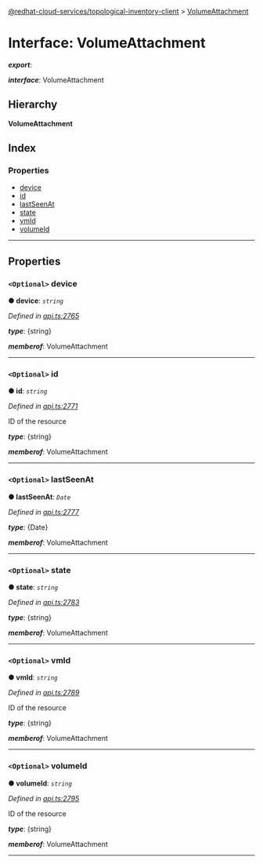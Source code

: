 [@redhat-cloud-services/topological-inventory-client](../README.md) > [VolumeAttachment](../interfaces/volumeattachment.md)

# Interface: VolumeAttachment

*__export__*: 

*__interface__*: VolumeAttachment

## Hierarchy

**VolumeAttachment**

## Index

### Properties

* [device](volumeattachment.md#device)
* [id](volumeattachment.md#id)
* [lastSeenAt](volumeattachment.md#lastseenat)
* [state](volumeattachment.md#state)
* [vmId](volumeattachment.md#vmid)
* [volumeId](volumeattachment.md#volumeid)

---

## Properties

<a id="device"></a>

### `<Optional>` device

**● device**: *`string`*

*Defined in [api.ts:2765](https://github.com/RedHatInsights/javascript-clients/blob/master/packages/topological-inventory/api.ts#L2765)*

*__type__*: {string}

*__memberof__*: VolumeAttachment

___
<a id="id"></a>

### `<Optional>` id

**● id**: *`string`*

*Defined in [api.ts:2771](https://github.com/RedHatInsights/javascript-clients/blob/master/packages/topological-inventory/api.ts#L2771)*

ID of the resource

*__type__*: {string}

*__memberof__*: VolumeAttachment

___
<a id="lastseenat"></a>

### `<Optional>` lastSeenAt

**● lastSeenAt**: *`Date`*

*Defined in [api.ts:2777](https://github.com/RedHatInsights/javascript-clients/blob/master/packages/topological-inventory/api.ts#L2777)*

*__type__*: {Date}

*__memberof__*: VolumeAttachment

___
<a id="state"></a>

### `<Optional>` state

**● state**: *`string`*

*Defined in [api.ts:2783](https://github.com/RedHatInsights/javascript-clients/blob/master/packages/topological-inventory/api.ts#L2783)*

*__type__*: {string}

*__memberof__*: VolumeAttachment

___
<a id="vmid"></a>

### `<Optional>` vmId

**● vmId**: *`string`*

*Defined in [api.ts:2789](https://github.com/RedHatInsights/javascript-clients/blob/master/packages/topological-inventory/api.ts#L2789)*

ID of the resource

*__type__*: {string}

*__memberof__*: VolumeAttachment

___
<a id="volumeid"></a>

### `<Optional>` volumeId

**● volumeId**: *`string`*

*Defined in [api.ts:2795](https://github.com/RedHatInsights/javascript-clients/blob/master/packages/topological-inventory/api.ts#L2795)*

ID of the resource

*__type__*: {string}

*__memberof__*: VolumeAttachment

___

